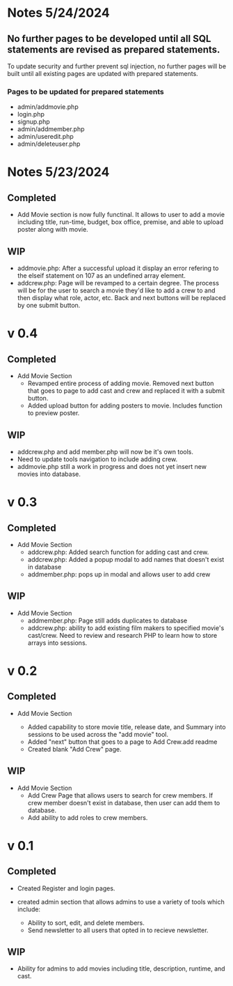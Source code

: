 # Notes 5/24/2024
## No further pages to be developed until all SQL statements are revised as prepared statements.

To update security and further prevent sql injection, no further pages will be built until all existing pages are updated with prepared statements.

### Pages to be updated for prepared statements
- admin/addmovie.php
- login.php
- signup.php
- admin/addmember.php
- admin/useredit.php
- admin/deleteuser.php

# Notes 5/23/2024

## Completed
- Add Movie section is now fully functinal. It allows to user to add a movie including title, run-time, budget, box office, premise, and able to upload poster along with movie.

## WIP
- addmovie.php: After a successful upload it display an error refering to the elseif statement on 107 as an undefined array element.
- addcrew.php: Page will be revamped to a certain degree. The process will be for the user to search a movie they'd like to add a crew to and then display what role, actor, etc. Back and next buttons will be replaced by one submit button.


# v 0.4

## Completed
- Add Movie Section
    - Revamped entire process of adding movie. Removed next button that goes to page to add cast and crew and replaced it with a submit button.
    - Added upload button for adding posters to movie. Includes function to preview poster.

## WIP
- addcrew.php and add member.php will now be it's own tools.
- Need to update tools navigation to include adding crew.
- addmovie.php still a work in progress and does not yet insert new movies into database.

# v 0.3

## Completed
- Add Movie Section
    - addcrew.php: Added search function for adding cast and crew.
    - addcrew.php: Added a popup modal to add names that doesn't exist in database
    - addmember.php: pops up in modal and allows user to add crew

## WIP
- Add Movie Section
    - addmember.php: Page still adds duplicates to database
    - addcrew.php: ability to add existing film makers to specified movie's cast/crew. Need to review and research PHP to learn how to store arrays into sessions.

# v 0.2

## Completed
- Add Movie Section

    - Added capability to store movie title, release date, and Summary into sessions to be used across the "add movie" tool.
    - Added "next" button that goes to a page to Add Crew.add readme
    - Created blank "Add Crew" page.

## WIP
- Add Movie Section
    - Add Crew Page that allows users to search for crew members. If crew member doesn't exist in database, then user can add them to database.
    - Add ability to add roles to crew members.

# v 0.1

## Completed

- Created Register and login pages.

- created admin section that allows admins to use a variety of tools which include:
    - Ability to sort, edit, and delete members.
    - Send newsletter to all users that opted in to recieve newsletter.

## WIP

- Ability for admins to add movies including title, description, runtime, and cast.